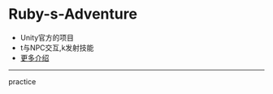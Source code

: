 # Ruby-s-Adventure
* Unity官方的项目
* t与NPC交互,k发射技能
* [更多介绍](https://mirrorandlight.github.io/2021/08/06/%E5%85%B3%E4%BA%8E%E6%88%91github%E4%B8%8A%E7%9A%84%E5%87%A0%E4%B8%AA%E9%A1%B9%E7%9B%AE(%E4%B8%80)/#more)
---
practice
